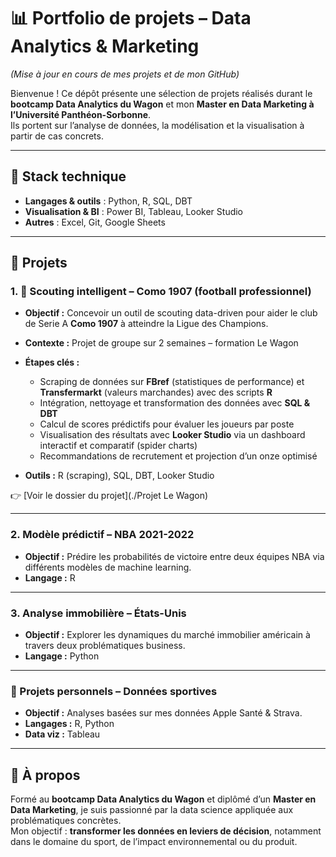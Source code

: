 # 📊 Portfolio de projets – Data Analytics & Marketing

_(Mise à jour en cours de mes projets et de mon GitHub)_

Bienvenue ! Ce dépôt présente une sélection de projets réalisés durant le **bootcamp Data Analytics du Wagon** et mon **Master en Data Marketing à l’Université Panthéon-Sorbonne**.  
Ils portent sur l’analyse de données, la modélisation et la visualisation à partir de cas concrets.

---

## 🧰 Stack technique

- **Langages & outils** : Python, R, SQL, DBT  
- **Visualisation & BI** : Power BI, Tableau, Looker Studio  
- **Autres** : Excel, Git, Google Sheets

---

## 🚀 Projets

### 1. 🧠 Scouting intelligent – Como 1907 (football professionnel)

- **Objectif :** Concevoir un outil de scouting data-driven pour aider le club de Serie A **Como 1907** à atteindre la Ligue des Champions.
- **Contexte :** Projet de groupe sur 2 semaines – formation Le Wagon
- **Étapes clés :**
  - Scraping de données sur **FBref** (statistiques de performance) et **Transfermarkt** (valeurs marchandes) avec des scripts **R**
  - Intégration, nettoyage et transformation des données avec **SQL & DBT**
  - Calcul de scores prédictifs pour évaluer les joueurs par poste
  - Visualisation des résultats avec **Looker Studio** via un dashboard interactif et comparatif (spider charts)
  - Recommandations de recrutement et projection d’un onze optimisé

- **Outils :** R (scraping), SQL, DBT, Looker Studio

👉 [Voir le dossier du projet](./Projet Le Wagon)

---

### 2. Modèle prédictif – NBA 2021-2022

- **Objectif :** Prédire les probabilités de victoire entre deux équipes NBA via différents modèles de machine learning.
- **Langage :** R

---

### 3. Analyse immobilière – États-Unis

- **Objectif :** Explorer les dynamiques du marché immobilier américain à travers deux problématiques business.
- **Langage :** Python

---

### 🔧 Projets personnels – Données sportives

- **Objectif :** Analyses basées sur mes données Apple Santé & Strava.
- **Langages :** R, Python  
- **Data viz :** Tableau

---

## 👤 À propos

Formé au **bootcamp Data Analytics du Wagon** et diplômé d’un **Master en Data Marketing**, je suis passionné par la data science appliquée aux problématiques concrètes.  
Mon objectif : **transformer les données en leviers de décision**, notamment dans le domaine du sport, de l’impact environnemental ou du produit.
